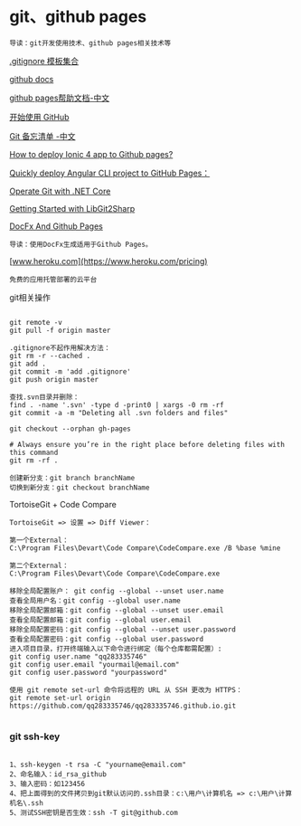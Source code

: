 # git、github pages
```
导读：git开发使用技术、github pages相关技术等
```

[.gitignore 模板集合 ](https://github.com/github/gitignore)

[github docs](https://docs.github.com/cn)

[github pages帮助文档-中文](https://help.github.com/cn)

[开始使用 GitHub](https://docs.github.com/cn/enterprise-server@2.19/github/getting-started-with-github)

[Git 备忘清单 -中文](https://github.github.com/training-kit/downloads/zh_CN/github-git-cheat-sheet/)

[How to deploy Ionic 4 app to Github pages?](https://stackoverflow.com/questions/53036381/how-to-deploy-ionic-4-app-to-github-pages)

[Quickly deploy Angular CLI project to GitHub Pages：](https://medium.com/@swarnakishore/deploying-angular-cli-project-to-github-pages-db49246598a1)

[Operate Git with .NET Core](https://edi.wang/post/2019/3/26/operate-git-with-net-core)

[Getting Started with LibGit2Sharp](http://www.woodwardweb.com/git/getting_started_2.html)

[DocFx And Github Pages](http://www.hardkoded.com/blog/creating-docfx-site)

```
导读：使用DocFx生成适用于Github Pages。
```

[www.heroku.com](https://www.heroku.com/pricing)
```
免费的应用托管部署的云平台
```

git相关操作
```

git remote -v
git pull -f origin master

.gitignore不起作用解决方法：
git rm -r --cached .
git add .
git commit -m 'add .gitignore'
git push origin master

查找.svn目录并删除：
find . -name '.svn' -type d -print0 | xargs -0 rm -rf
git commit -a -m "Deleting all .svn folders and files"

git checkout --orphan gh-pages

# Always ensure you’re in the right place before deleting files with this command
git rm -rf .

创建新分支：git branch branchName
切换到新分支：git checkout branchName
```

TortoiseGit + Code Compare
```
TortoiseGit => 设置 => Diff Viewer：

第一个External：
C:\Program Files\Devart\Code Compare\CodeCompare.exe /B %base %mine

第二个External：
C:\Program Files\Devart\Code Compare\CodeCompare.exe

移除全局配置账户： git config --global --unset user.name
查看全局用户名：git config --global user.name
移除全局配置邮箱：git config --global --unset user.email
查看全局配置邮箱：git config --global user.email
移除全局配置密码：git config --global --unset user.password
查看全局配置密码：git config --global user.password
进入项目目录，打开终端输入以下命令进行绑定（每个仓库都需配置）:
git config user.name "qq283335746"
git config user.email "yourmail@email.com"
git config user.password "yourpassword"

使用 git remote set-url 命令将远程的 URL 从 SSH 更改为 HTTPS：
git remote set-url origin https://github.com/qq283335746/qq283335746.github.io.git


```

### git ssh-key
```

1、ssh-keygen -t rsa -C "yourname@email.com"
2、命名输入：id_rsa_github
3、输入密码：如123456
4、把上面得到的文件拷贝到git默认访问的.ssh目录：c:\用户\计算机名 => c:\用户\计算机名\.ssh
5、测试SSH密钥是否生效：ssh -T git@github.com 


```